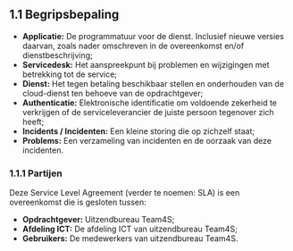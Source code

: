 ## 1.1 Begripsbepaling

- __Applicatie:__ De programmatuur voor de dienst. Inclusief nieuwe versies daarvan, zoals nader omschreven in de overeenkomst en/of dienstbeschrijving;
- __Servicedesk:__ Het aanspreekpunt bij problemen en wijzigingen met betrekking tot de service;
- __Dienst:__ Het tegen betaling beschikbaar stellen en onderhouden van de cloud-dienst ten behoeve van de opdrachtgever;
- __Authenticatie:__ Elektronische identificatie om voldoende zekerheid te verkrijgen of de serviceleverancier de juiste persoon tegenover zich heeft;
- __Incidents / Incidenten:__ Een kleine storing die op zichzelf staat;
- __Problems:__ Een verzameling van incidenten en de oorzaak van deze incidenten.

### 1.1.1 Partijen

Deze Service Level Agreement (verder te noemen: SLA) is een overeenkomst die is gesloten tussen:

- __Opdrachtgever:__ Uitzendbureau Team4S;
- __Afdeling ICT:__ De afdeling ICT van uitzendbureau Team4S;
- __Gebruikers:__ De medewerkers van uitzendbureau Team4S.
